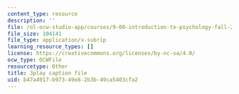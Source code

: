 ```yaml
---
content_type: resource
description: ''
file: /ol-ocw-studio-app/courses/9-00-introduction-to-psychology-fall-2004/b47a4917b97349e82b3b49ca5403cfa2_10504.srt
file_size: 104141
file_type: application/x-subrip
learning_resource_types: []
license: https://creativecommons.org/licenses/by-nc-sa/4.0/
ocw_type: OCWFile
resourcetype: Other
title: 3play caption file
uid: b47a4917-b973-49e8-2b3b-49ca5403cfa2
---
```

